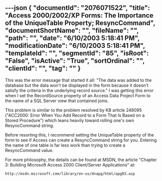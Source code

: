 ---json
{
  "documentId": "2076071522",
  "title": "Access 2000/2002/XP Forms: The Importance of the UniqueTable Property; ResyncCommand",
  "documentShortName": "",
  "fileName": "",
  "path": "",
  "date": "6/10/2003 5:18:41 PM",
  "modificationDate": "6/10/2003 5:18:41 PM",
  "templateId": "",
  "segmentId": "85",
  "isRoot": "False",
  "isActive": "True",
  "sortOrdinal": "",
  "clientId": "",
  "tag": ""
}
---

This was the error message that started it all: &quot;The data was added to the database but the data won't be displayed in the form because it doesn't satisfy the criteria in the underlying record source.&quot; I was getting this error when I set the RecordSource property of an Access Data Project Form to the name of a SQL Server view that contained joins.

This problem is similar to the problem resolved by KB article 248095 (&quot;ACC2000: Error When You Add Record to a Form That Is Based on a Stored Procedure&quot;) which leans heavily toward rolling one's own ResyncCommand string.

Before resorting this, I recommend setting the UniqueTable property of the form to see if Access can create a ResyncCommand string for you. Entering the name of one table is far less work than trying to create a ResyncCommand value.

For more philosophy, the details can be found at MSDN, the article &quot;Chapter 3: Building Microsoft Access 2000 Client/Server Applications&quot; at:

    http://msdn.microsoft.com/library/en-us/dnapg/html/apg03.asp
